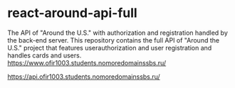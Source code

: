 # react-around-api-full

The API of "Around the U.S." with authorization and registration handled by the back-end server.
This repository contains the full API of "Around the U.S." project that features userauthorization and user registration and handles cards and users.
<https://www.ofir1003.students.nomoredomainssbs.ru/>

<https://api.ofir1003.students.nomoredomainssbs.ru/>
